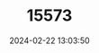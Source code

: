 ---
title: "15573"
category: "Oryx gazella"
draft: false
date: 2024-02-22 13:03:50
languages:
  Afrikaans: ["Gemsbok"]
  French: ["Gemsbok"]
  German: ["Sudafrikanischer Spiessbock"]
  English: ["Gemsbok"]
---